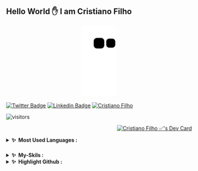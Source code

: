 ## Hello World ✋ I am Cristiano Filho  

<div align="center">

 ![Snake animation](https://github.com/CristianoFIlho/CristianoFIlho/blob/output/github-contribution-grid-snake.svg) 

</div>



<div class="div2">    
<a href="https://trailblazer.me/id/cristiano-filho"><img alt="Twitter Badge" src="https://img.shields.io/badge/Salesforce-00A1E0.svg?style=for-the-badge&logo=Salesforce&logoColor=white"/></a>
<a href="https://www.linkedin.com/in/cristiano-filho/"><img alt="Linkedin Badge" src="https://img.shields.io/badge/LinkedIn-0A66C2.svg?style=for-the-badge&logo=LinkedIn&logoColor=white"/></a>
</a>
<a href="https://cristianofilho.github.io/"><img src="https://img.shields.io/badge/My webSite-7A1FA2.svg?style=for-the-badge&logo=Aiqfome&logoColor=white" alt="Cristiano Filho"></a>  
</div><div class="div1">







  ![visitors](https://visitor-badge.glitch.me/badge?page_id=CristianoFIlho.CristianoFIlho)

<div align="right">
  
  <a href="https://app.daily.dev/cristianofilho"><img src="https://api.daily.dev/devcards/f348cd3d261d4662aff96d15a144de90.png?r=0xg" width="250" alt="Cristiano Filho ✅'s Dev Card"/></a>
</div>
<details>
  <summary><b>✨&nbsp;&nbsp;Most Used Languages :&nbsp;</b></summary>
  <br/>
<img height="180em" src="https://github-readme-stats.vercel.app/api/top-langs/?username=CristianoFIlho&layout=compact&langs_count=7&theme=dracula"/>
  </datails>
</div>




### 

<details>
  <summary><b>✨&nbsp;&nbsp;My-Skils :&nbsp;</b></summary>
  <br/>


<!--   my-skils -->

| Property                                        | Data                                                                                                                                                                                                                                                                                                                                                                                                                                                                                                                                                                                                                                                                                                                                                                                                                                                                                                                                                                                                                                                                                                                                                                                                                                                                                                                                                                                                                                                                                                                                                                                                                                                                                        |
| ----------------------------------------------- | ------------------------------------------------------------------------------------------------------------------------------------------------------------------------------------------------------------------------------------------------------------------------------------------------------------------------------------------------------------------------------------------------------------------------------------------------------------------------------------------------------------------------------------------------------------------------------------------------------------------------------------------------------------------------------------------------------------------------------------------------------------------------------------------------------------------------------------------------------------------------------------------------------------------------------------------------------------------------------------------------------------------------------------------------------------------------------------------------------------------------------------------------------------------------------------------------------------------------------------------------------------------------------------------------------------------------------------------------------------------------------------------------------------------------------------------------------------------------------------------------------------------------------------------------------------------------------------------------------------------------------------------------------------------------------------------- |
| **Language / IDE**                              | ![Python](https://img.shields.io/badge/python-3670A0?style=for-the-badge&logo=python&logoColor=ffdd54) ![PyCharm](https://img.shields.io/badge/pycharm-143?style=for-the-badge&logo=pycharm&logoColor=black&color=black&labelColor=green) ![JS](https://img.shields.io/badge/JavaScript-F7DF1E.svg?style=for-the-badge&logo=JavaScript&logoColor=black)        ![VSCode](https://img.shields.io/badge/Visual%20Studio%20Code-007ACC.svg?style=for-the-badge&logo=Visual-Studio-Code&logoColor=white)                                                                                                                                                                                                                                                                                                                                                                                                                                                                                                                                                                                                                                                                                                                                                                                                                                                                                                                                                                                                                                                                                                                                                                                                                                                                                                    |
| **Low-Code Platforms**                           | ![Salesforce](https://img.shields.io/badge/Salesforce-00A1E0.svg?style=for-the-badge&logo=Salesforce&logoColor=white)  ![Mulesoft](https://img.shields.io/badge/Mulesoft-00A0DF.svg?style=for-the-badge&logo=Mulesoft&logoColor=white)                                                                                                                                                                                                                                                                                                                                                                                                                                                                                                                                                                                                                                                                                                                                                                                                                                                                                                                                                                 |
| **CI / CD**                                     | ![Markdown](https://img.shields.io/badge/markdown-%23000000.svg?style=for-the-badge&logo=markdown&logoColor=white)              ![GitHub Actions](https://img.shields.io/badge/github%20actions-%232671E5.svg?style=for-the-badge&logo=githubactions&logoColor=white) ![CircleCI](https://img.shields.io/badge/circle%20ci-%23161616.svg?style=for-the-badge&logo=circleci&logoColor=white)                                                                                                                                                                                                                                                                                                                                                                                                                                                                                                                                                                                                                                                                                                                                                                                                                                                                                                                                                                                                                                                                                                                                                                                             |
| **Databases**                                   | ![MySQL](https://img.shields.io/badge/mysql-%2300f.svg?style=for-the-badge&logo=mysql&logoColor=white) ![MongoDB](https://img.shields.io/badge/MongoDB-%234ea94b.svg?style=for-the-badge&logo=mongodb&logoColor=white)                                                                                                                                                                                                                                                                                                                                                                                                                                                                                                                                                                                                                                                                                                                                                                  |
| **OS**                                          |     ![Arch](https://img.shields.io/badge/Arch%20Linux-1793D1?logo=arch-linux&logoColor=fff&style=for-the-badge) ![Chrome OS](https://img.shields.io/badge/chrome%20os-3d89fc?style=for-the-badge&logo=google%20chrome&logoColor=white) ![Windows](https://img.shields.io/badge/Windows-0078D6?style=for-the-badge&logo=windows&logoColor=white)                                                                                               |
| **Tools & Platform**                            | ![Google Colab](https://img.shields.io/badge/Colab-F9AB00?style=for-the-badge&logo=googlecolab&color=525252)  ![HTML5](https://img.shields.io/badge/HTML5-E34F26?style=for-the-badge&logo=html5&logoColor=white) ![CSS3](https://img.shields.io/badge/CSS3-1572B6?style=for-the-badge&logo=css3&logoColor=white)                                                                                                                                                                                                                                                                                                                                                                                                                                                                                                                                                                                                                                                                                                                                                                                                                                                                                                                                                                                                                                                                                                                                                                                                                                                                       |
| **Frameworks** | ![Jupyter Notebook](https://img.shields.io/badge/jupyter-%23FA0F00.svg?style=for-the-badge&logo=jupyter&logoColor=white)   ![TensorFlow](https://img.shields.io/badge/TensorFlow-%23FF6F00.svg?style=for-the-badge&logo=TensorFlow&logoColor=white)  ![RASA](https://img.shields.io/badge/Rasa-5A17EE.svg?style=for-the-badge&logo=Rasa&logoColor=white)  ![REACT](https://img.shields.io/badge/React-61DAFB.svg?style=for-the-badge&logo=React&logoColor=black)
</details> 


<details>
  <summary><b>✨&nbsp;&nbsp;Highlight Github :&nbsp;</b></summary>
  <br/>
<div align="center">
  <a href="https://github.com/CristianoFIlho">
  <img height="180em" src="https://github-readme-stats.vercel.app/api?username=CristianoFIlho&show_icons=true&theme=dracula&include_all_commits=true&count_private=true"/>
  
</div>



<div align="center">
<p><img height=180em  src="https://github-readme-streak-stats.herokuapp.com/?user=CristianoFIlho&&theme=tokyonight" alt="cristianofilho" /></p>

</div>

  </details>
